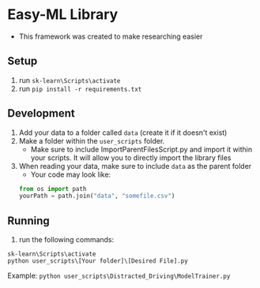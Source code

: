 # Easy-ML Library
* This framework was created to make researching easier

## Setup
1. run `sk-learn\Scripts\activate`
1. run `pip install -r requirements.txt`

## Development
1. Add your data to a folder called `data` (create it if it doesn't exist)
1. Make a folder within the `user_scripts` folder.
    * Make sure to include ImportParentFilesScript.py and import it within your scripts. It will allow you to directly import the library files
1. When reading your data, make sure to include `data` as the parent folder
    * Your code may look like:
    ```python
    from os import path
    yourPath = path.join("data", "somefile.csv")
    ```

## Running
1. run the following commands:
 ```shell
sk-learn\Scripts\activate
python user_scripts\[Your folder]\[Desired File].py
```
Example: 
`python user_scripts\Distracted_Driving\ModelTrainer.py`